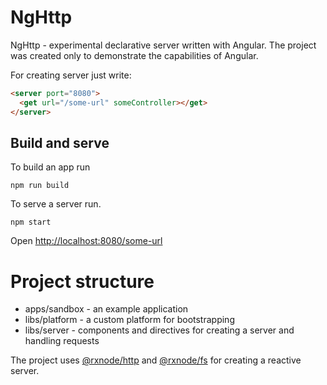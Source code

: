 # NgHttp

NgHttp - experimental declarative server written with Angular.
The project was created only to demonstrate the capabilities of Angular.

For creating server just write:
```html
<server port="8080">
  <get url="/some-url" someController></get>
</server>
```

## Build and serve

To build an app run
```
npm run build
```

To serve a server run.
```
npm start
```
Open [http://localhost:8080/some-url](http://localhost:8080/some-url)

# Project structure
- apps/sandbox - an example application
- libs/platform - a custom platform for bootstrapping
- libs/server - components and directives for creating a server and handling requests

The project uses [@rxnode/http](https://rxnode.gitbook.io/docs/) and [@rxnode/fs](https://rxnode.gitbook.io/docs/) for creating a reactive server. 
